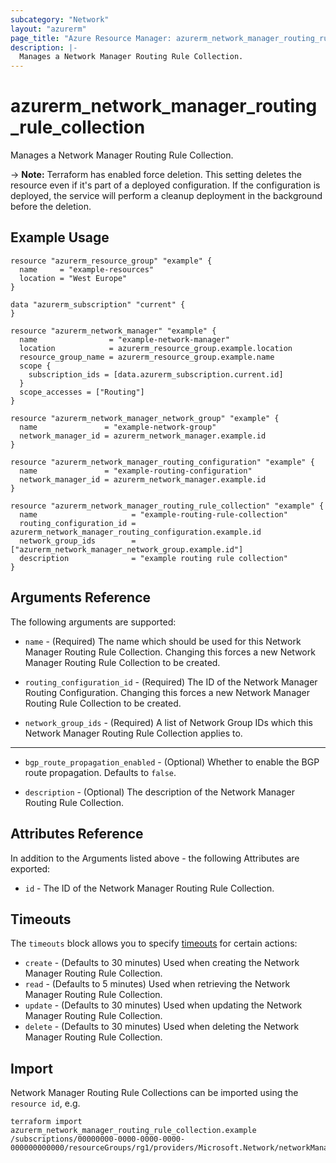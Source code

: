 ```yaml
---
subcategory: "Network"
layout: "azurerm"
page_title: "Azure Resource Manager: azurerm_network_manager_routing_rule_collection"
description: |-
  Manages a Network Manager Routing Rule Collection.
---
```


# azurerm_network_manager_routing_rule_collection

Manages a Network Manager Routing Rule Collection.

-> **Note:** Terraform has enabled force deletion. This setting deletes the resource even if it's part of a deployed configuration. If the configuration is deployed, the service will perform a cleanup deployment in the background before the deletion.

## Example Usage

```hcl
resource "azurerm_resource_group" "example" {
  name     = "example-resources"
  location = "West Europe"
}

data "azurerm_subscription" "current" {
}

resource "azurerm_network_manager" "example" {
  name                = "example-network-manager"
  location            = azurerm_resource_group.example.location
  resource_group_name = azurerm_resource_group.example.name
  scope {
    subscription_ids = [data.azurerm_subscription.current.id]
  }
  scope_accesses = ["Routing"]
}

resource "azurerm_network_manager_network_group" "example" {
  name               = "example-network-group"
  network_manager_id = azurerm_network_manager.example.id
}

resource "azurerm_network_manager_routing_configuration" "example" {
  name               = "example-routing-configuration"
  network_manager_id = azurerm_network_manager.example.id
}

resource "azurerm_network_manager_routing_rule_collection" "example" {
  name                     = "example-routing-rule-collection"
  routing_configuration_id = azurerm_network_manager_routing_configuration.example.id
  network_group_ids        = ["azurerm_network_manager_network_group.example.id"]
  description              = "example routing rule collection"
}
```

## Arguments Reference

The following arguments are supported:

* `name` - (Required) The name which should be used for this Network Manager Routing Rule Collection. Changing this forces a new Network Manager Routing Rule Collection to be created.

* `routing_configuration_id` - (Required) The ID of the Network Manager Routing Configuration. Changing this forces a new Network Manager Routing Rule Collection to be created.

* `network_group_ids` - (Required) A list of Network Group IDs which this Network Manager Routing Rule Collection applies to.

---

* `bgp_route_propagation_enabled` - (Optional) Whether to enable the BGP route propagation. Defaults to `false`.

* `description` - (Optional) The description of the Network Manager Routing Rule Collection.

## Attributes Reference

In addition to the Arguments listed above - the following Attributes are exported:

* `id` - The ID of the Network Manager Routing Rule Collection.

## Timeouts

The `timeouts` block allows you to specify [timeouts](https://www.terraform.io/language/resources/syntax#operation-timeouts) for certain actions:

* `create` - (Defaults to 30 minutes) Used when creating the Network Manager Routing Rule Collection.
* `read` - (Defaults to 5 minutes) Used when retrieving the Network Manager Routing Rule Collection.
* `update` - (Defaults to 30 minutes) Used when updating the Network Manager Routing Rule Collection.
* `delete` - (Defaults to 30 minutes) Used when deleting the Network Manager Routing Rule Collection.

## Import

Network Manager Routing Rule Collections can be imported using the `resource id`, e.g.

```shell
terraform import azurerm_network_manager_routing_rule_collection.example /subscriptions/00000000-0000-0000-0000-000000000000/resourceGroups/rg1/providers/Microsoft.Network/networkManagers/manager1/routingConfigurations/conf1/ruleCollections/collection1
```
